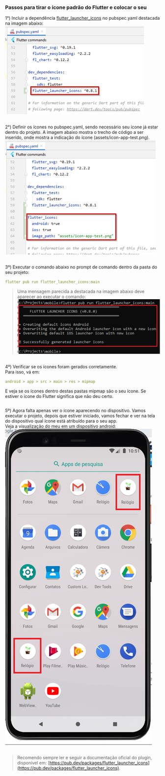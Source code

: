 ### Passos para tirar o ícone padrão do Flutter e colocar o seu

1°) Incluir a dependência [flutter_launcher_icons](https://pub.dev/packages/flutter_launcher_icons) no pubspec.yaml destacada na imagem abaixo:  
![](https://github.com/SabrinaKaren/flutter-helper/blob/master/changing-app-icon/assets/01.png)
##
2°) Definir os ícones no pubspec.yaml, sendo necessário seu ícone já estar dentro do projeto. A imagem abaixo mostra o trecho de código a ser inserido, onde mostra a indicação do ícone (assets/icon-app-test.png).  
![](https://github.com/SabrinaKaren/flutter-helper/blob/master/changing-app-icon/assets/02.png)
##
3º) Executar o comando abaixo no prompt de comando dentro da pasta do seu projeto:
```yaml
flutter pub run flutter_launcher_icons:main
```
> Uma mensagem parecida a destacada na imagem abaixo deve aparecer ao executar o comando:  
![](https://github.com/SabrinaKaren/flutter-helper/blob/master/changing-app-icon/assets/03.png)
##
4º) Verificar se os ícones foram gerados corretamente.  
Para isso, vá em:
```yaml
android > app > src > main > res > mipmap
```
E veja se os ícones dentro destas pastas mipmap são o seu ícone. Se estiver o ícone do Flutter significa que não deu certo.  
##
5º) Agora falta apenas ver o ícone aparecendo no dispositivo. Vamos executar o projeto, depois que estiver iniciado, vamos fechar e ver na tela do dispositivo qual ícone está atribuído para o seu app.  
Veja a visualização do meu em um dispositivo android:  
![](https://github.com/SabrinaKaren/flutter-helper/blob/master/changing-app-icon/assets/04.png)
##
> Recomendo sempre ler e seguir a documentação oficial do plugin, disponível em: [https://pub.dev/packages/flutter_launcher_icons](https://pub.dev/packages/flutter_launcher_icons).
